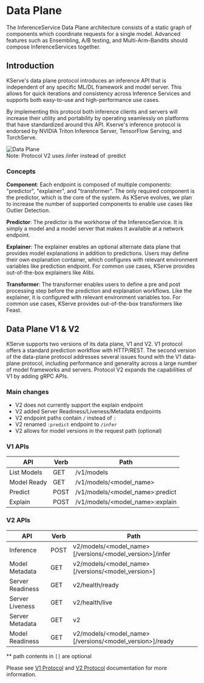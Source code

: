 # Data Plane
The InferenceService Data Plane architecture consists of a static graph of components which coordinate requests for a single model. Advanced features such as Ensembling, A/B testing, and Multi-Arm-Bandits should compose InferenceServices together.

## Introduction
KServe's data plane protocol introduces an inference API that is independent of any specific ML/DL framework and model server. This allows for quick iterations and consistency across Inference Services and supports both easy-to-use and high-performance use cases.

By implementing this protocol both inference clients and servers will increase their utility and 
portability by operating seamlessly on platforms that have standardized around this API. Kserve's inference protocol is endorsed by NVIDIA
Triton Inference Server, TensorFlow Serving, and TorchServe.

![Data Plane](../../images/dataplane.jpg)
<br> Note: Protocol V2 uses /infer instead of :predict

### Concepts
**Component**: Each endpoint is composed of multiple components: "predictor", "explainer", and "transformer". The only required component is the predictor, which is the core of the system. As KServe evolves, we plan to increase the number of supported components to enable use cases like Outlier Detection.

**Predictor**: The predictor is the workhorse of the InferenceService. It is simply a model and a model server that makes it available at a network endpoint.

**Explainer**: The explainer enables an optional alternate data plane that provides model explanations in addition to predictions. Users may define their own explanation container, which configures with relevant environment variables like prediction endpoint. For common use cases, KServe provides out-of-the-box explainers like Alibi.

**Transformer**: The transformer enables users to define a pre and post processing step before the prediction and explanation workflows. Like the explainer, it is configured with relevant environment variables too. For common use cases, KServe provides out-of-the-box transformers like Feast.


## Data Plane V1 & V2

KServe supports two versions of its data plane, V1 and V2. V1 protocol offers a standard prediction workflow with HTTP/REST. The second version of the data-plane protocol addresses several issues found with the V1 data-plane protocol, including performance and generality across a large number of model frameworks and servers. Protocol V2 expands the capabilities of V1 by adding gRPC APIs. 

### Main changes

* V2 does not currently support the explain endpoint 
* V2 added Server Readiness/Liveness/Metadata endpoints
* V2 endpoint paths contain `/` instead of `:`
* V2 renamed `:predict` endpoint to `/infer`
* V2 allows for model versions in the request path (optional)


### V1 APIs

| API  | Verb | Path | 
| ------------- | ------------- | ------------- | 
| List Models | GET | /v1/models |
| Model Ready | GET   | /v1/models/\<model_name\>          | 
| Predict  | POST  | /v1/models/\<model_name\>:predict  | 
| Explain  | POST  | /v1/models/\<model_name\>:explain  | 

### V2 APIs

| API  | Verb | Path |
| ------------- | ------------- | ------------- | 
| Inference | POST | v2/models/\<model_name\>[/versions/\<model_version\>]/infer |
| Model Metadata | GET | v2/models/\<model_name\>[/versions/\<model_version\>] | 
| Server Readiness | GET | v2/health/ready |
| Server Liveness | GET | v2/health/live |
| Server Metadata | GET | v2 | 
| Model Readiness| GET   | v2/models/\<model_name\>[/versions/<model_version>]/ready |

** path contents in `[]` are optional

Please see [V1 Protocol](./v1_protocol.md) and [V2 Protocol](./v2_protocol.md) documentation for more information. 


